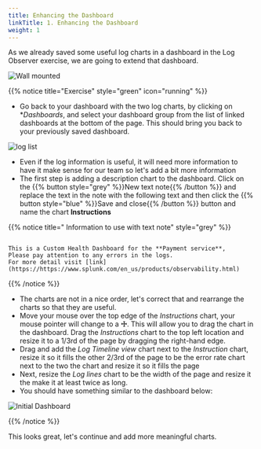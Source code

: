 ```yaml
---
title: Enhancing the Dashboard
linkTitle: 1. Enhancing the Dashboard
weight: 1
---
```


As we already saved some useful log charts in a dashboard in the Log Observer exercise, we are going to extend that dashboard.

 ![Wall mounted](../images/wall-mount.png)

{{% notice title="Exercise" style="green" icon="running" %}}

* Go back to your dashboard with the two log charts, by clicking on **Dashboards*, and select your dashboard group from the list of linked dashboards at the bottom of the page. This should bring you back to your previously saved dashboard.

![log list](../images/log-charts.png?width=35vw)

* Even if the log information is useful, it will need more information to have it make sense for our team so let's add a bit more information
* The first step is adding a description chart to the dashboard. Click on the {{% button style="grey" %}}New text note{{% /button %}} and replace the text in the note with the following text and then click the {{% button style="blue" %}}Save and close{{% /button %}} button and name the chart **Instructions**

{{% notice title=" Information to use with text note" style="grey" %}}

```text

This is a Custom Health Dashboard for the **Payment service**,  
Please pay attention to any errors in the logs.
For more detail visit [link](https://https://www.splunk.com/en_us/products/observability.html)

```

{{% /notice %}}

* The charts are not in a nice order, let's correct that and rearrange the charts so that they are useful.
* Move your mouse over the top edge of the  *Instructions* chart, your mouse pointer will change to a **☩**. This will allow you to drag the chart in the dashboard. Drag the *Instructions* chart to the top left location and resize it to a 1/3rd of the page by dragging the right-hand edge.
* Drag and add the *Log Timeline view* chart next to the *Instruction* chart, resize it so it fills the other 2/3rd of the page to be the error rate chart next to the two the chart and resize it so it fills the page
* Next, resize the *Log lines* chart to be the width of the page and resize it the make it at least twice as long.
* You should have something similar to the dashboard below:

![Initial Dashboard](../images/inital-dashboard.png)

{{% /notice %}}

This looks great, let's continue and add more meaningful charts.
